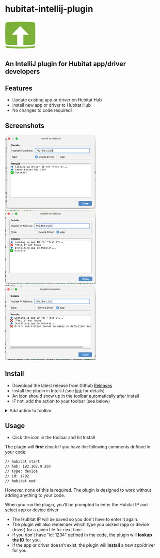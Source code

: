 # hubitat-intellij-plugin
<img src="logo.png" width="100"/>

## An IntelliJ plugin for Hubitat app/driver developers

## Features
- Update existing app or driver on Hubitat Hub
- Install new app or driver to Hubitat Hub
- No changes to code required!

## Screenshots
<img src="docs/screenshot_driver_update.png" width="300"/>
<img src="docs/screenshot_install.png" width="300"/>
<img src="docs/screenshot_error.png" width="300"/>

## Install
- Download the latest release from Github [Releases](https://github.com/jpage4500/hubitat-intellij-plugin/releases)
- Install the plugin in IntelliJ (see [link](https://www.jetbrains.com/help/idea/managing-plugins.html#install_plugin_from_disk) for details)
- An icon should show up in the toolbar automatically after install
- IF not, add the action to your toolbar (see below)

<details>
  <summary>Add action to toolbar</summary>

- ![toolbar_icon](docs/toolbar_icon.png)
- If not, right-click on the toolbar -> Customize
- ![toolbar_customize](docs/toolbar_customize.png)
- Click Add
- ![toolbar_add](docs/toolbar_add.png)
- Search for Hubitat and click Add
- ![toolbar_install](docs/toolbar_install.png)

</details> 
 
## Usage
- Click the icon in the toolbar and hit Install

The plugin will **first** check if you have the following comments defined in your code:
```
// hubitat start
// hub: 192.168.0.200
// type: device
// id: 1782
// hubitat end
```

However, none of this is required. The plugin is designed to work without adding anything to your code.

When you run the plugin, you'll be prompted to enter the Hubitat IP and select app or device driver

- The Hubitat IP will be saved so you don't have to enter it again.
- The plugin will also remember which type you picked (app or device driver) for a given file for next time.
- If you don't have "id: 1234" defined in the code, the plugin will **lookup the ID** for you.
- If the app or driver doesn't exist, the plugin will **install** a new app/driver for you.

